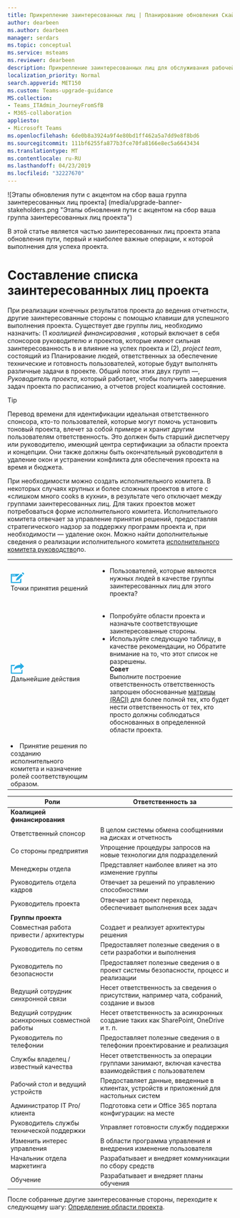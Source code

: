 ```yaml
---
title: Прикрепление заинтересованных лиц | Планирование обновления Скайп для бизнеса в группы
author: dearbeen
ms.author: dearbeen
manager: serdars
ms.topic: conceptual
ms.service: msteams
ms.reviewer: dearbeen
description: Прикрепление заинтересованных лиц для обслуживания рабочей группы проекта для обновления.
localization_priority: Normal
search.appverid: MET150
ms.custom: Teams-upgrade-guidance
MS.collection:
- Teams_ITAdmin_JourneyFromSfB
- M365-collaboration
appliesto:
- Microsoft Teams
ms.openlocfilehash: 6de0b8a3924a9f4e80bd1ff462a5a7dd9e8f8bd6
ms.sourcegitcommit: 111bf6255fa877b3fce70fa8166e8ec5a6643434
ms.translationtype: MT
ms.contentlocale: ru-RU
ms.lasthandoff: 04/23/2019
ms.locfileid: "32227670"
---
```

![Этапы обновления пути с акцентом на сбор ваша группа заинтересованных лиц проекта] (media/upgrade-banner-stakeholders.png "Этапы обновления пути с акцентом на сбор ваша группа заинтересованных лиц проекта")

В этой статье является частью заинтересованных лиц проекта этапа обновления пути, первый и наиболее важные операции, к которой выполнения для успеха проекта.

# <a name="enlist-your-project-stakeholders"></a>Составление списка заинтересованных лиц проекта

При реализации конечных результатов проекта до ведения отчетности, другие заинтересованные стороны с помощью клавиши для успешного выполнения проекта. Существует две группы лиц, необходимо назначить: (1 _коалицией финансирования_ , который включает в себя спонсоров руководителю и проектов, которые имеют сильная заинтересованность в и влияние на успех проекта и (2), _project team_, состоящий из Планирование людей, ответственных за обеспечение технические и готовность пользователей, которые будут выполнять различные задачи в проекте. Общий поток этих двух групп —, _Руководитель проекта_, который работает, чтобы получить завершения задач проекта по расписанию, а отчетов project коалицией состояние.

> [!Tip]
> Перевод времени для идентификации идеальная ответственного спонсора, кто-то пользователей, которые могут помочь установить тоновый проекта, влечет за собой примере и хранит другим пользователям ответственность. Это должен быть старший диспетчеру или руководителю, имеющий центра сертификации за области проекта и концепции. Они также должны быть окончательный руководителя в удаление окон и устранении конфликта для обеспечения проекта на время и бюджета.

При необходимости можно создать исполнительного комитета. В некоторых случаях крупных и более сложных проектов в итоге с «слишком много cooks в кухни», в результате чего отключает между группами заинтересованных лиц. Для таких проектов может потребоваться форме исполнительного комитета. Исполнительного комитета отвечает за управление принятия решений, предоставляя стратегического надзор за поддержку программ проекта и, при необходимости — удаление окон. Можно найти дополнительные сведения о реализации исполнительного комитета [исполнительного комитета руководство](https://aka.ms/SteeringCommittee)по.

| | |
|---|---|
| ![](media/audio_conferencing_image7.png) <br/>Точки принятия решений | <ul><li>Пользователей, которые являются нужных людей в качестве группы заинтересованных лиц для этого проекта?</li></ul> |
| ![](media/audio_conferencing_image9.png)<br/>Дальнейшие действия | <ul><li>Попробуйте области проекта и назначьте соответствующие заинтересованные стороны.</li><li>Используйте следующую таблицу, в качестве рекомендации, но Обратите внимание на то, что этот список не разрешены.<br><strong>Совет</strong><br>Выполните построение ответственность ответственность запрошен обоснованные [матрицы (RACI)](https://en.wikipedia.org/wiki/Responsibility_assignment_matrix) для более полной тех, кто будет нести ответственность от тех, кто просто должны соблюдаться обоснованных в определенной области проекта.</li> |
| <li>Принятие решения по созданию исполнительного комитета и назначение ролей соответствующим образом.</li></ul> | |

| Роли | Ответственность за |
|---|---|
| **Коалицией финансирования** | |
| Ответственный спонсор | В целом системы обмена сообщениями на дисках и отчетность |
| Со стороны предприятия | Упрощение процедуры запросов на новые технологии для подразделений |
| Менеджеры отдела | Представляет наиболее влияет на это изменение группы |
| Руководитель отдела кадров | Отвечает за решений по управлению способностями |
| Руководитель проекта | Отвечает за проект перехода, обеспечивает выполнения всех задач |
| **Группы проекта** | |
| Совместная работа привести / архитектуры | Создает и реализует архитектуры решения |
| Руководитель по сетям | Предоставляет полезные сведения о в сети разработки и выполнения |
| Руководитель по безопасности | Предоставляет полезные сведения о в проект системы безопасности, процесс и реализации |
| Ведущий сотрудник синхронной связи | Несет ответственность за сведения о присутствии, например чата, собраний, создание и вызов |
| Ведущий сотрудник асинхронных совместной работы | Несет ответственность за асинхронных создание таких как SharePoint, OneDrive и т. п. |
| Руководитель по телефонии | Предоставляет полезные сведения о в телефонии проектирование и реализация |
| Службы владелец / известный качества | Несет ответственность за операции группами занимают, включая качества взаимодействия с пользователем |
| Рабочий стол и ведущий устройств | Предоставляет данные, введенные в клиентах, устройств и приложений для настольных систем |
| Администратор IT Pro/клиента | Подготовка сети и Office 365 портала конфигурации: на месте |
| Руководитель службы технической поддержки | Управляет готовности службу поддержки |
| Изменить интерес управления | В области программа управления и внедрения изменение пользователя |
| Начальник отдела маркетинга | Разрабатывает и внедряет коммуникации по сбору средств |
| Обучение | Разрабатывает и внедряет планы обучения |

После собранные другие заинтересованные стороны, переходите к следующему шагу: [Определение области проекта](https://aka.ms/SkypetoTeams-Scope).